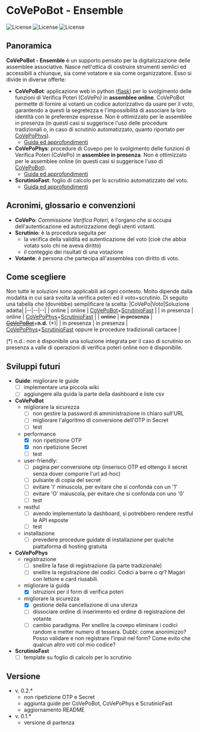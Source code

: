 


# CoVePoBot - Ensemble
![License](https://img.shields.io/badge/status-work%20in%20progress-yellowgreen) ![License](https://img.shields.io/badge/version-0.2.3-yellow) ![License](https://img.shields.io/github/languages/top/scouting4bot/CoVePoBot)

Panoramica
--------
**CoVePoBot - Ensemble** è un supporto pensato per la digitalizzazione delle assemblee associative. Nasce nell'ottica di costruire strumenti semlici ed accessibili a chiunque, sia come votatore e sia come organizzatore.
Esso si divide in diverse offerte:

 - **CoVePoBot**: applicazione web in python ([flask](https://flask.palletsprojects.com/)) per lo svolgimento delle funzioni di Verifica Poteri (CoVePo) in **assemblee online**. CoVePoBot permette di fornire ai votanti un codice autorizzativo da usare per il voto, garantendo a questi la segretezza e l'impossibilità di associare la loro identità con le preferenze espresse. Non è ottimizzato per le assemblee in presenza (in questi casi si suggerisce l'uso delle procedure tradizionali o, in caso di scrutinio automatizzato, quanto riportato per [CoVePoPhys](docs/istruzioni_CoVePoPhys_ita.md)).
	 - [Guida ed approfondimenti](docs/istruzioni_CoVePoBot_ita.md)
 - **CoVePoPhys**: procedure di Covepo per lo svolgimento delle funzioni di Verifica Poteri (CoVePo) in **assemblee in presenza**. Non è ottimizzato per le assemblee online (in questi casi si suggerisce l'uso di [CoVePoBot](docs/istruzioni_CoVePoBot_ita.md)).
	 - [Guida ed approfondimenti](docs/istruzioni_CoVePoPhys_ita.md)
 - **ScrutinioFast**: foglio di calcolo per lo scrutinio automatizzato del voto.
	 - [Guida ed approfondimenti](docs/istruzioni_ScrutinioFast_ita.md)

Acronimi, glossario e convenzioni
--------
* **CoVePo**: *Commissione Verifica Poteri*, è l'organo che si occupa dell'autenticazione ed autorizzazione degli utenti votanti.
* **Scrutinio**: è la procedura seguita per
	* la verifica della validità ed autenticazione del voto (cioè che abbia votato solo chi ne aveva diritto)
	* il conteggio dei risultati di una votazione
* **Votante**: è persona che partecipa all'assemblea con diritto di voto.

Come scegliere
--------
Non tutte le soluzioni sono applicabili ad ogni contesto. Molto dipende dalla modalità in cui sarà svolta la verifica poteri ed il voto+scrutinio. Di seguito una tabella che (dovrebbe) semplificare la scelta:
|CoVePo|Voto|Soluzione adatta|
|--|--|--|
| online  | online  | [CoVePoBot](docs/istruzioni_CoVePoBot_ita.md)+[ScrutinioFast](docs/istruzioni_ScrutinioFast_ita.md) |
| in presenza | online | [CoVePoPhys](docs/istruzioni_CoVePoPhys_ita.md)+[ScrutinioFast](docs/istruzioni_ScrutinioFast_ita.md) |
| ~~online~~  | ~~in presenza~~ | ~~[CoVePoBot](docs/istruzioni_CoVePoBot_ita.md)~~+**n.d.** (*)|
| in presenza | in presenza | [CoVePoPhys](docs/istruzioni_CoVePoPhys_ita.md)+[ScrutinioFast](docs/istruzioni_ScrutinioFast_ita.md) oppure le procedure tradizionali cartacee |

(*) n.d.: non è disponibile una soluzione integrata per il caso di scrutinio on presenza a valle di operazioni di verifica poteri online non è disponibile.

Sviluppi futuri
--------
* **Guide**: migliorare le guide
	* [ ] implementare una piccola wiki
	* [ ] aggiungere alla guida la parte della dashboard e liste csv
* **CoVePoBot**
	* migliorare la sicurezza
		* [ ] non gestire la password di amministrazione in chiaro sull'URL
		* [ ] migliorare l'algoritmo di conversione dell'OTP in Secret
		* [ ] test
	* performance
		* [x] non ripetizione OTP
		* [x] non ripetizione Secret
		* [ ] test
	* user-friendly:
		* [ ] pagina per conversione otp (inserisco OTP ed ottengo il secret senza dover comporre l'url ad-hoc)
		* [ ] pulsante di copia del secret
		* [ ] evitare 'l' minuscola, per evitare che si confonda con un '1'
		* [ ] evitare 'O' maiuscola, per evitare che si confonda con uno '0'
		* [ ] test
	* restful
		* [ ] avendo implementato la dashboard, si potrebbero rendere restful le API esposte
		* [ ] test
	* installazione
		* [ ] prevedere procedure guidate di installazione per qualche piattaforma di hosting gratuita
* **CoVePoPhys**
	* registrazione
		* [ ] snellire la fase di registrazione (la parte tradizionale)
		* [ ] snellire la registrazione dei codici. Codici a barre o qr? Magari con lettore e card riusabili.
	* migliorare la guida
		* [x] istruzioni per il form di verifica poteri
	* migliorare la sicurezza
		* [x] gestione della cancellazione di una utenza
		* [ ] dissociare ordine di inserimento ed ordine di registrazione del votante
		* [ ] cambio paradigma. Per snellire la covepo eliminare i codici random e metter numero di tessera. Dubbi: come anonimizzo? Posso validare e non registrare l'input nel form? Come evito che qualcun altro voti col mio codice?
* **ScrutinioFast**
	* [ ] template su foglio di calcolo per lo scrutinio

Versione
--------
*  v. 0.2.*
	* non ripetizione OTP e Secret
	* aggiunta guide per CoVePoBot, CoVePoPhys e ScrutinioFast
	* aggiornamento README
*  v. 0.1.*
	* versione di partenza
